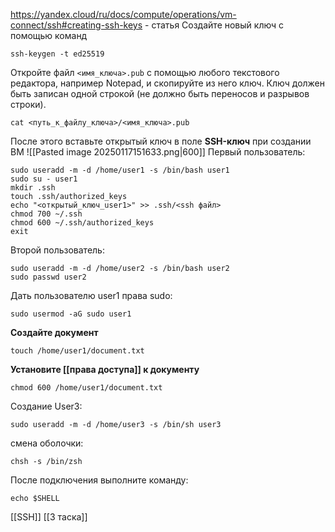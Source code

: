 https://yandex.cloud/ru/docs/compute/operations/vm-connect/ssh#creating-ssh-keys - статья
Создайте новый ключ с помощью команд
```
ssh-keygen -t ed25519
```
Откройте файл `<имя_ключа>.pub` с помощью любого текстового редактора, например Notepad, и скопируйте из него ключ. Ключ должен быть записан одной строкой (не должно быть переносов и разрывов строки).
```
cat <путь_к_файлу_ключа>/<имя_ключа>.pub
```
После этого вставьте открытый ключ в поле **SSH-ключ** при создании ВМ
![[Pasted image 20250117151633.png|600]]
Первый пользователь:
```
sudo useradd -m -d /home/user1 -s /bin/bash user1
sudo su - user1
mkdir .ssh
touch .ssh/authorized_keys
echo "<открытый_ключ_user1>" >> .ssh/<ssh файл>
chmod 700 ~/.ssh
chmod 600 ~/.ssh/authorized_keys
exit
```
Второй пользователь:
```
sudo useradd -m -d /home/user2 -s /bin/bash user2
sudo passwd user2
```

Дать пользователю user1 права sudo:
```
sudo usermod -aG sudo user1
```

**Создайте документ**
```
touch /home/user1/document.txt
```
**Установите [[права доступа]] к документу**
```
chmod 600 /home/user1/document.txt
```

Создание User3:
```
sudo useradd -m -d /home/user3 -s /bin/sh user3
```
смена оболочки:
```
chsh -s /bin/zsh
```

После подключения выполните команду:
```
echo $SHELL
```
[[SSH]]
[[3 таска]]